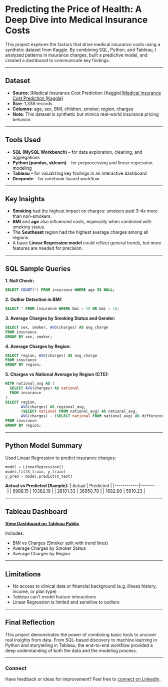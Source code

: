 # Predicting the Price of Health: A Deep Dive into Medical Insurance Costs

This project explores the factors that drive medical insurance costs using a synthetic dataset from Kaggle. By combining SQL, Python, and Tableau, I analyzed patterns in insurance charges, built a predictive model, and created a dashboard to communicate key findings.

---

## Dataset
- **Source**: [Medical Insurance Cost Prediction (Kaggle)][Medical Insurance Cost Prediction (Kaggle)](https://www.kaggle.com/datasets/teertha/ushealthinsurancedataset)
- **Size**: 1,338 records
- **Columns**: age, sex, BMI, children, smoker, region, charges
- **Note**: This dataset is synthetic but mimics real-world insurance pricing behavior.

---

## Tools Used
- **SQL (MySQL Workbench)** – for data exploration, cleaning, and aggregations
- **Python (pandas, sklearn)** – for preprocessing and linear regression modeling
- **Tableau** – for visualizing key findings in an interactive dashboard
- **Deepnote** – for notebook-based workflow

---

## Key Insights
- **Smoking** had the highest impact on charges: smokers paid 3–4x more than non-smokers.
- **BMI** and **age** also influenced costs, especially when combined with smoking status.
- The **Southeast** region had the highest average charges among all regions.
- A basic **Linear Regression model** could reflect general trends, but more features are needed for precision.

---

## SQL Sample Queries

**1. Null Check:**
```sql
SELECT COUNT(*) FROM insurance WHERE age IS NULL;
```

**2. Outlier Detection in BMI:**
```sql
SELECT * FROM insurance WHERE bmi > 50 OR bmi < 10;
```

**3. Average Charges by Smoking Status and Gender:**
```sql
SELECT sex, smoker, AVG(charges) AS avg_charge
FROM insurance
GROUP BY sex, smoker;
```

**4. Average Charges by Region:**
```sql
SELECT region, AVG(charges) AS avg_charge
FROM insurance
GROUP BY region;
```

**5. Charges vs National Average by Region (CTE):**
```sql
WITH national_avg AS (
  SELECT AVG(charges) AS national
  FROM insurance
)
SELECT region, 
       AVG(charges) AS regional_avg,
       (SELECT national FROM national_avg) AS national_avg,
       AVG(charges) - (SELECT national FROM national_avg) AS difference
FROM insurance
GROUP BY region;
```

---

## Python Model Summary
Used Linear Regression to predict insurance charges:
```python
model = LinearRegression()
model.fit(X_train, y_train)
y_pred = model.predict(X_test)
```

**Actual vs Predicted (Sample):**
| Actual     | Predicted  |
|------------|------------|
| 8988.15    | 10382.19   |
| 28101.33   | 36850.70   |
| 1682.60    | 5910.23    |

---

## Tableau Dashboard
**[View Dashboard on Tableau Public](https://public.tableau.com/app/profile/ruona.ogrih/vizzes)** 

Includes:
- BMI vs Charges (Smoker split with trend lines)
- Average Charges by Smoker Status
- Average Charges by Region

---

## Limitations
- No access to clinical data or financial background (e.g. illness history, income, or plan type)
- Tableau can't model feature interactions
- Linear Regression is limited and sensitive to outliers

---

## Final Reflection
This project demonstrates the power of combining basic tools to uncover real insights from data. From SQL-based discovery to machine learning in Python and storytelling in Tableau, the end-to-end workflow provided a deep understanding of both the data and the modeling process.

---

### Connect
Have feedback or ideas for improvement? Feel free to [connect on LinkedIn](https://www.linkedin.com/in/ruona-ogrih-967595230/).
